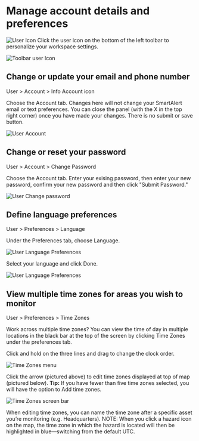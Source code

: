 # Manage account details and preferences

![User Icon](https://github.com/LuigiBella/PDC_test/blob/master/icons/User_Icon.png) Click the user icon on the bottom of the left toolbar to personalize your workspace settings.

![Toolbar user Icon](https://github.com/LuigiBella/PDC_test/blob/master/images/1.5_figure_1.png) 

## Change or update your email and phone number
User > Account > Info Account icon

Choose the Account tab. Changes here will not change your SmartAlert email or text preferences. You can close the panel (with the X in the top right corner) once you have made your changes. There is no submit or save button.

![User Account ](https://github.com/LuigiBella/PDC_test/blob/master/images/1.5_figure_2.png) 

## Change or reset your password
User > Account > Change Password

Choose the Account tab. Enter your exising password, then enter your new password, confirm your new password and then click "Submit Password."

![User Change password](https://github.com/LuigiBella/PDC_test/blob/master/images/1.5_figure_3.png)

## Define language preferences
User > Preferences > Language

Under the Preferences tab, choose Language.

![User Language Preferences](https://github.com/LuigiBella/PDC_test/blob/master/images/1.5_figure_5.png)

 Select your language and click Done.
 
![User Language Preferences](https://github.com/LuigiBella/PDC_test/blob/master/images/1.5_figure_5a.png)

## View multiple time zones for areas you wish to monitor
User > Preferences > Time Zones

Work across multiple time zones? You can view the time of day in multiple locations in the black bar at the top of the screen by clicking Time Zones under the preferences tab.

Click and hold on the three lines and drag to change the clock order.

![Time Zones menu](https://github.com/LuigiBella/PDC_test/blob/master/images/1.5_figure_6.png)

Click the arrow (pictured above) to edit time zones displayed at top of map (pictured below). **Tip:** If you have fewer than five time zones selected, you will have the option to Add time zones.

![Time Zones screen bar](https://github.com/LuigiBella/PDC_test/blob/master/images/1.5_figure_7.png)

When editing time zones, you can name the time zone after a specific asset you’re monitoring (e.g. Headquarters).
NOTE: When you click a hazard icon on the map, the time zone in which the hazard is located will then be highlighted in blue—switching from the default UTC.
